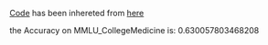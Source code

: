 [Code](https://github.com/Mehrdadghassabi/Gaokerena/blob/main/Evaluation/Step0/Acc/en/Medqa/gemma2b-it/Untitled0.ipynb) has been inhereted from [here](https://github.com/nyuolab/MedMobile/tree/main/Evaluation)

the Accuracy on MMLU_CollegeMedicine is: 0.630057803468208
